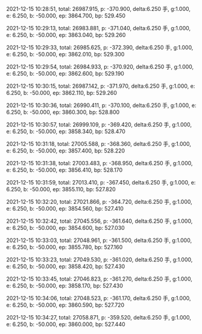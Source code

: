 2021-12-15 10:28:51, total: 26987.915, p: -370.900, delta:6.250 手, g:1.000, e: 6.250, b: -50.000, ep: 3864.700, bp: 529.450

2021-12-15 10:29:13, total: 26983.881, p: -371.040, delta:6.250 手, g:1.000, e: 6.250, b: -50.000, ep: 3863.040, bp: 529.260

2021-12-15 10:29:33, total: 26985.625, p: -372.390, delta:6.250 手, g:1.000, e: 6.250, b: -50.000, ep: 3862.010, bp: 529.300

2021-12-15 10:29:54, total: 26984.933, p: -370.920, delta:6.250 手, g:1.000, e: 6.250, b: -50.000, ep: 3862.600, bp: 529.190

2021-12-15 10:30:15, total: 26987.142, p: -371.970, delta:6.250 手, g:1.000, e: 6.250, b: -50.000, ep: 3862.110, bp: 529.260

2021-12-15 10:30:36, total: 26990.411, p: -370.100, delta:6.250 手, g:1.000, e: 6.250, b: -50.000, ep: 3860.300, bp: 528.800

2021-12-15 10:30:57, total: 26999.109, p: -369.420, delta:6.250 手, g:1.000, e: 6.250, b: -50.000, ep: 3858.340, bp: 528.470

2021-12-15 10:31:18, total: 27005.588, p: -368.360, delta:6.250 手, g:1.000, e: 6.250, b: -50.000, ep: 3857.400, bp: 528.220

2021-12-15 10:31:38, total: 27003.483, p: -368.950, delta:6.250 手, g:1.000, e: 6.250, b: -50.000, ep: 3856.410, bp: 528.170

2021-12-15 10:31:59, total: 27013.410, p: -367.450, delta:6.250 手, g:1.000, e: 6.250, b: -50.000, ep: 3855.110, bp: 527.820

2021-12-15 10:32:20, total: 27021.866, p: -364.720, delta:6.250 手, g:1.000, e: 6.250, b: -50.000, ep: 3854.560, bp: 527.410

2021-12-15 10:32:42, total: 27045.556, p: -361.640, delta:6.250 手, g:1.000, e: 6.250, b: -50.000, ep: 3854.600, bp: 527.030

2021-12-15 10:33:03, total: 27048.961, p: -361.500, delta:6.250 手, g:1.000, e: 6.250, b: -50.000, ep: 3855.780, bp: 527.160

2021-12-15 10:33:23, total: 27049.530, p: -361.020, delta:6.250 手, g:1.000, e: 6.250, b: -50.000, ep: 3858.420, bp: 527.430

2021-12-15 10:33:45, total: 27046.823, p: -361.270, delta:6.250 手, g:1.000, e: 6.250, b: -50.000, ep: 3858.170, bp: 527.430

2021-12-15 10:34:06, total: 27048.523, p: -361.170, delta:6.250 手, g:1.000, e: 6.250, b: -50.000, ep: 3860.590, bp: 527.720

2021-12-15 10:34:27, total: 27058.871, p: -359.520, delta:6.250 手, g:1.000, e: 6.250, b: -50.000, ep: 3860.000, bp: 527.440